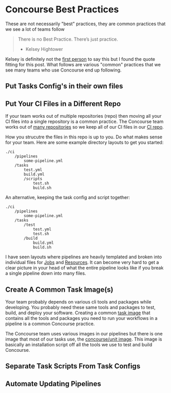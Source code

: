 # Concourse Best Practices

These are not necessarily "best" practices, they are common practices that we see a lot of teams follow

> There is no Best Practice. There’s just practice.
> - Kelsey Hightower

Kelsey is definitely not the [first ](https://www.satisfice.com/blog/archives/5164) [person](http://blogs.tedneward.com/post/there-is-no-such-thing-as-best-practices-context-matters/) to say this but I found the quote fitting for this post. What follows are various "common" practices that we see many teams who use Concourse end up following.

## Put Tasks Config's in their own files

## Put Your CI Files in a Different Repo

If your team works out of multiple repositories (repo) then moving all your CI files into a single repository is a common practice. The Concourse team works out of [many repositories](https://github.com/concourse/) so we keep all of our CI files in our [CI repo](https://github.com/concourse/ci).

How you strucutre the files in this repo is up to you. Do what makes sense for your team. Here are some example directory layouts to get you started:

```
./ci
    /pipelines
        some-pipeline.yml
    /tasks
        test.yml
        build.yml
        /scripts
            test.sh
            build.sh
```
An alternative, keeping the task config and script together:
```
./ci
    /pipelines
        some-pipeline.yml
    /tasks
        /test
            test.yml
            test.sh
        /build
            build.yml
            build.sh
```

I have seen layouts where pipelines are heavily templated and broken into individual files for [Jobs](https://concourse-ci.org/jobs.html) and [Resources](https://concourse-ci.org/resources.html). It can become very hard to get a clear picture in your head of what the entire pipeline looks like if you break a single pipeline down into many files.

## Create A Common Task Image(s)

Your team probably depends on various cli tools and packages while developing. You probably need these same tools and packages to test, build, and deploy your software. Creating a common [task image](https://concourse-ci.org/tasks.html#schema.task.image_resource) that contains all the tools and packages you need to run your workflows in a pipeline is a common Concourse practice.

The Concourse team uses various images in our pipelines but there is one image that most of our tasks use, the [concourse/unit image](https://github.com/concourse/ci/blob/master/dockerfiles/unit/Dockerfile). This image is basically an installation script off all the tools we use to test and build Concourse.

## Separate Task Scripts From Task Configs

## Automate Updating Pipelines
